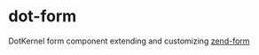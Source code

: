 # dot-form

DotKernel form component extending and customizing [zend-form](https://github.com/zendframework/zend-form)
